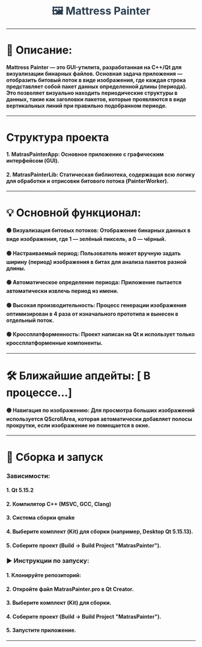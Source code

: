 <h1 style="font-size: 28px; color: #2c3e50; text-align: center;">
  🖼 Mattress Painter
</h1>

---
# 📌 Описание:
#### Mattress Painter — это GUI-утилита, разработанная на C++/Qt для визуализации бинарных файлов. Основная задача приложения — отобразить битовый поток в виде изображения, где каждая строка представляет собой пакет данных определенной длины (периода). Это позволяет визуально находить периодические структуры в данных, такие как заголовки пакетов, которые проявляются в виде вертикальных линий при правильно подобранном периоде.

---
# Структура проекта
#### 1. MatrasPainterApp: Основное приложение с графическим интерфейсом (GUI).
#### 2. MatrasPainterLib: Статическая библиотека, содержащая всю логику для обработки и отрисовки битового потока (PainterWorker).

---
# 💡 Основной функционал:
#### 🟢 Визуализация битовых потоков: Отображение бинарных данных в виде изображения, где 1 — зелёный пиксель, а 0 — чёрный.
#### 🟢 Настраиваемый период: Пользователь может вручную задать ширину (период) изображения в битах для анализа пакетов разной длины.
#### 🟢 Автоматическое определение периода: Приложение пытается автоматически извлечь период из имени.
#### 🟢 Высокая производительность: Процесс генерации изображения оптимизирован в 4 раза от изначального прототипа и вынесен в отдельный поток.
#### 🟢 Кроссплатформенность: Проект написан на Qt и использует только кроссплатформенные компоненты.

---
# 🛠 Ближайшие апдейты: [ В процессе...]
#### 🟡 Навигация по изображению: Для просмотра больших изображений используется QScrollArea, которая автоматически добавляет полосы прокрутки, если изображение не помещается в окне.

---

# 📗 Cборка и запуск
### Зависимости:
#### 1. Qt 5.15.2
#### 2. Компилятор C++ (MSVC, GCC, Clang)
#### 3. Система сборки qmake
#### 4. Выберите комплект (Kit) для сборки (например, Desktop Qt 5.15.13).
#### 5. Соберите проект (Build -> Build Project "MatrasPainter").

### ▶️ Инструкции по запуску:
#### 1. Клонируйте репозиторий: 
#### 2. Откройте файл MatrasPainter.pro в Qt Creator.
#### 3. Выберите комплект (Kit) для сборки.
#### 4. Соберите проект (Build -> Build Project "MatrasPainter").
#### 5. Запустите приложение.
---

